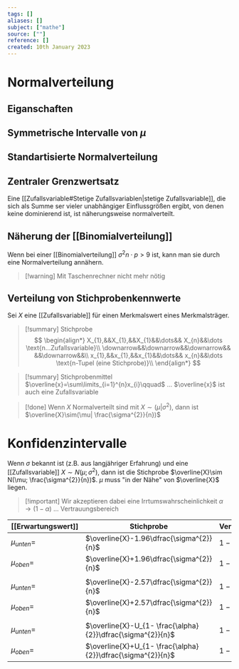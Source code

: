 ```yaml
---
tags: []
aliases: []
subject: ["mathe"]
source: [""]
reference: []
created: 10th January 2023
---
```


# Normalverteilung

## Eiganschaften
## Symmetrische Intervalle von $\mu$
## Standartisierte Normalverteilung

## Zentraler Grenzwertsatz
Eine [[Zufallsvariable#Stetige Zufallsvariablen|stetige Zufallsvariable]], die sich als Summe ser vieler unabhängiger Einflussgrößen ergibt, von denen keine dominierend ist, ist näherungsweise normalverteilt.
## Näherung der [[Binomialverteilung]]
Wenn bei einer [[Binomialverteilung]] $\sigma^{2}n\cdot p>9$ ist, kann man sie durch eine Normalverteilung annähern.
> [!warning] Mit Taschenrechner nicht mehr nötig

## Verteilung von Stichprobenkennwerte
Sei $X$ eine [[Zufallsvariable]] für einen Merkmalswert eines Merkmalsträger.

>[!summary] Stichprobe
> $$
> \begin{align*}
> X_{1},&&X_{1},&&X_{1}&&\dots&& X_{n}&&\dots \text{n...Zufallsvariable}\\
> \downarrow&&\downarrow&&\downarrow&& &&\downarrow&&\\
> x_{1},&&x_{1},&&x_{1}&&\dots&& x_{n}&&\dots \text{n-Tupel (eine Stichprobe)}\\
> \end{align*}
> $$

> [!summary] Stichprobenmittel
> $\overline{x}=\sum\limits_{i=1}^{n}x_{i}\qquad$ ... $\overline{x}$ ist auch eine Zufallsvariable

> [!done] Wenn $X$ Normalverteilt sind mit $X\sim (\mu|\sigma^{2})$, dann ist $\overline{X}\sim(\mu| \frac{\sigma^{2}}{n})$

# Konfidenzintervalle
Wenn $\sigma$ bekannt ist (z.B. aus langjähriger Erfahrung) und eine [[Zufallsvariable]] $X\sim N(\mu;\sigma^{2})$, dann ist die Stichprobe $\overline{X}\sim N(\mu; \frac{\sigma^{2}}{n})$. 
$\mu$ muss "in der Nähe" von $\overline{X}$ liegen.
> [!important] Wir akzeptieren dabei eine Irrtumswahrscheinlichkeit $\alpha$
> $\rightarrow (1-\alpha)$ ... Vertrauungsbereich

| [[Erwartungswert]] | Stichprobe                                                  | Vertrauensbereich |
| -------------- | ----------------------------------------------------------- | ----------------- |
| $\mu_{unten}=$ | $\overline{X}-1.96\dfrac{\sigma^{2}}{n}$                    | $1-\alpha=95\%$   |
| $\mu_{oben}=$  | $\overline{X}+1.96\dfrac{\sigma^{2}}{n}$                    | $1-\alpha=95\%$   |
|                |                                                             |                   |
| $\mu_{unten}=$ | $\overline{X}-2.57\dfrac{\sigma^{2}}{n}$                    | $1-\alpha=99\%$   |
| $\mu_{oben}=$  | $\overline{X}+2.57\dfrac{\sigma^{2}}{n}$                    | $1-\alpha=99\%$   |
|                |                                                             |                   |
| $\mu_{unten}=$ | $\overline{X}-U_{1- \frac{\alpha}{2}}\dfrac{\sigma^{2}}{n}$ | $1-\alpha=$       |
| $\mu_{oben}=$  | $\overline{X}+U_{1- \frac{\alpha}{2}}\dfrac{\sigma^{2}}{n}$ | $1-\alpha=$       |